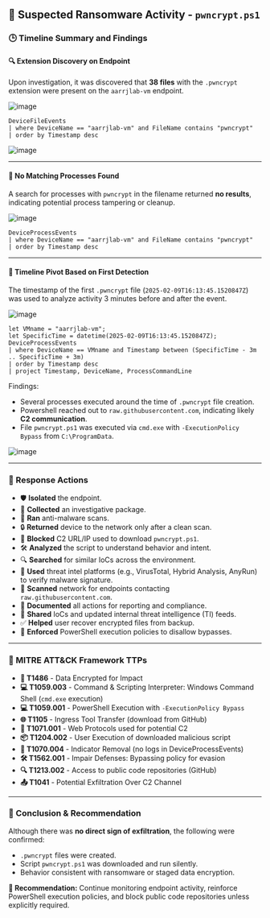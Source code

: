 ## 🛑 Suspected Ransomware Activity - `pwncrypt.ps1`

### 🕒 Timeline Summary and Findings

#### 🔍 Extension Discovery on Endpoint
Upon investigation, it was discovered that **38 files** with the `.pwncrypt` extension were present on the `aarrjlab-vm` endpoint.

![image](https://github.com/user-attachments/assets/79b403ac-738a-4380-9580-ca5c6919999f)


```kql
DeviceFileEvents
| where DeviceName == "aarrjlab-vm" and FileName contains "pwncrypt"
| order by Timestamp desc
```
![image](https://github.com/user-attachments/assets/20d4ff84-21f6-41d9-8bd7-9b14dfea5acb)


---

#### 📁 No Matching Processes Found
A search for processes with `pwncrypt` in the filename returned **no results**, indicating potential process tampering or cleanup.

![image](https://github.com/user-attachments/assets/f60deecb-e461-4efd-a66a-9b210d326826)


```kql
DeviceProcessEvents
| where DeviceName == "aarrjlab-vm" and FileName contains "pwncrypt"
| order by Timestamp desc
```

---

#### 📌 Timeline Pivot Based on First Detection
The timestamp of the first `.pwncrypt` file (`2025-02-09T16:13:45.1520847Z`) was used to analyze activity 3 minutes before and after the event.

![image](https://github.com/user-attachments/assets/01daf352-5720-45a5-9d14-b5f1a93adeb9)


```kql
let VMname = "aarrjlab-vm";
let SpecificTime = datetime(2025-02-09T16:13:45.1520847Z);
DeviceProcessEvents
| where DeviceName == VMname and Timestamp between (SpecificTime - 3m .. SpecificTime + 3m)
| order by Timestamp desc
| project Timestamp, DeviceName, ProcessCommandLine
```

Findings:
- Several processes executed around the time of `.pwncrypt` file creation.
- Powershell reached out to `raw.githubusercontent.com`, indicating likely **C2 communication**.
- File `pwncrypt.ps1` was executed via `cmd.exe` with `-ExecutionPolicy Bypass` from `C:\ProgramData`.

![image](https://github.com/user-attachments/assets/0cb56d82-09a5-4eda-85c7-7a9507f2198b)

---

### 🚨 Response Actions

- 🛡️ **Isolated** the endpoint.
- 🧪 **Collected** an investigative package.
- 🧼 **Ran** anti-malware scans.
- 🔒 **Returned** device to the network only after a clean scan.
- 🚫 **Blocked** C2 URL/IP used to download `pwncrypt.ps1`.
- 🛠️ **Analyzed** the script to understand behavior and intent.
- 🔍 **Searched** for similar IoCs across the environment.
- 🧠 **Used** threat intel platforms (e.g., VirusTotal, Hybrid Analysis, AnyRun) to verify malware signature.
- 📡 **Scanned** network for endpoints contacting `raw.githubusercontent.com`.
- 📝 **Documented** all actions for reporting and compliance.
- 🔁 **Shared** IoCs and updated internal threat intelligence (TI) feeds.
- ✅ **Helped** user recover encrypted files from backup.
- 🔐 **Enforced** PowerShell execution policies to disallow bypasses.

---

### 🎯 MITRE ATT&CK Framework TTPs

- **🛑 T1486** - Data Encrypted for Impact
- **💻 T1059.003** - Command & Scripting Interpreter: Windows Command Shell (`cmd.exe` execution)
- **💻 T1059.001** - PowerShell Execution with `-ExecutionPolicy Bypass`
- **🌐 T1105** - Ingress Tool Transfer (download from GitHub)
- **📡 T1071.001** - Web Protocols used for potential C2
- **📦 T1204.002** - User Execution of downloaded malicious script
- **🧼 T1070.004** - Indicator Removal (no logs in DeviceProcessEvents)
- **🛠️ T1562.001** - Impair Defenses: Bypassing policy for evasion
- **🔍 T1213.002** - Access to public code repositories (GitHub)
- **📤 T1041** - Potential Exfiltration Over C2 Channel

---

### 🧾 Conclusion & Recommendation
Although there was **no direct sign of exfiltration**, the following were confirmed:
- `.pwncrypt` files were created.
- Script `pwncrypt.ps1` was downloaded and run silently.
- Behavior consistent with ransomware or staged data encryption.

**🔁 Recommendation:**
Continue monitoring endpoint activity, reinforce PowerShell execution policies, and block public code repositories unless explicitly required.
